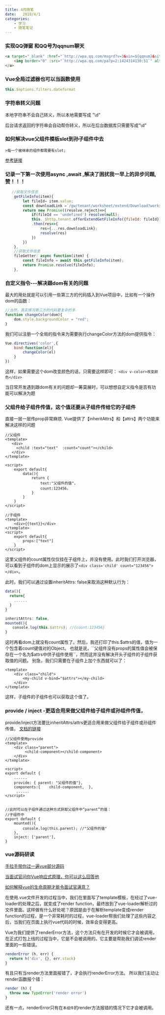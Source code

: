 ```yaml
---
title: 4月随笔
date:   2018/4/1
categories: 
    - 学习
    - 随笔笔记 
---
```


### 实现QQ弹窗 和QQ号为qqnum聊天
```html
<a target="_blank" :href="`http://wpa.qq.com/msgrd?v=3&uin=${qqnum}&site=qq&menu=yes`">
    <img border="0" :src="`http://wpa.qq.com/pa?p=2:1424314130:51`" alt="点击这里给我发消息" title="点击这里给我发消息"/>
</a>
```
### Vue全局过滤器也可以当函数使用

```javascript
this.$options.filters.dateformat
```

### 字符串转义问题
本地字符串不会自己转义，所以本地需要写成 "\\d"

后台请求返回的字符串会自动帮你转义，所以在后台数据库只需要写成"\d"


### 如何解决vue父组件模板slot到孙子组件中去
    >每一个被继承的组件都需要有slot;

[参考链接](https://segmentfault.com/q/1010000012141592)

### 记录一下第一次使用async ,await ,解决了困扰我一早上的异步问题,赞！！！
```javascript
   //获取文件信息
    getFileInfo(item){
        let fileId= item.value;
        const downloadLink =`/gw/tenant/worksheet/extend/Download?worksheetInfoId=${item.worksheetInfoId}&blobId=offer.info`;
        return new Promise((resolve,reject)=>{
            if(fileId == 'undefined') resolve(null);
            this._$http.tenant.offerExtendGetFileInfo({fileId: fileId})
            .then(res=>{ 
                res={...res,downloadLink};
                resolve(res)
            }) 
        })           
    },
    //获取文件信息
    fileGetter: async function(item) {           
        const fileInfo = await this.getFileInfo(item);
        return Promise.resolve(fileInfo);         
    },
```

### 自定义指令---解决跟dom有关的问题
最大的用处就是可以引用一些第三方的代码插入到Vue项目中，比如有一个操作dom的函数：
```javascript
//当然，真实情况第三方的代码要复杂的多
function changeColor(dom){
    dom.style.backgroundColor = "red";
}
```
我们可以注册一个全局的指令来为需要执行changeColor方法的dom提供指令：
```javascript
Vue.directives('color',{
    bind:function(el){
        changeColor(el)
    }
})
```
这样，如果需要这个dom改变颜色的话，只需要这样即可：
``<div v-color>改变颜色</div>``

当日常开发遇到跟dom有关的问题却一筹莫展时，可以想想自定义指令是否有功能可以解决为题

### 父组件给子组件传值，这个值还要从子组件传给它的子组件
直接一层一层传prop非常麻烦.
Vue提供了【inheritAttrs】和【attrs】两个功能来解决这样的问题
```
//父组件
<template>
   <div>
     <child :text="text"  :count="count"></child>
   </div>
</template>

<script>
    export default{
        data(){
            return {
                text:"父组件的值"，
                count:123456，
            }
        }
    }
</script>
```

```
//子组件
<template>
    <div>{{text}}</div>
</template>
<script>
    export default{
        props:["text"]
    }
</script>
```

这里父组件的count属性仅仅挂在子组件上，并没有使用。此时我们打开浏览器，可以看到子组件的dom上显示的展示了``<div class='child' count="123456"></div>``。



此时，我们可以通过设置inheritAttrs: false来取消这种默认行为：
```javascript
data(){
  return{
    ......   
  }  
}

inheritAttrs: false,
mounted(){
　　console.log(this.$attrs); //{count:123456}
}
```
这时再看dom上就没有count属性了。然后，我还打印了this.$attrs的值，值为一个包含着count键值对的Object。
也就是说，``父组件没有props的属性值会被保存在一个名为$attrs中供子组件使用``，然而这并没有解决开头子组件的子组件获取值的问题。
别急，我们只需要在子组件上加个东西就可以了：
```
<template>
    <div class="child">
        <my-child v-bind="$attrs"></my-child>
    </div>
</template>
```
这样，子组件的子组件也可以获取这个值了。

### provide / inject -更适合用来做父组件给子组件或孙组件传值，
provide/inject方法要比inheritAttrs/attrs更适合用来做父组件给子组件或孙组件传值，
[文档的链接](https://cn.vuejs.org/v2/api/#provide-inject)
```
//父组件使用provide
<template>  
    <div class="parent">     
         <child-component></child-component>   
    </div>  
</template>

<script>
export default {  
    ......  
    provide: { parent: "父组件的值"},  
    components:{    child-component,  }, 
     ......
</script>


//此时可以在子组件通过这种方式获取父组件中“parent”的值：
//子组件中
export default {  
    mounted(){      
        console.log(this.parent); //"父组件的值"  
    },  
    inject: ['parent'],
}
```
### vue源码研读
[手拉手带你过一遍vue部分源码](https://juejin.im/post/5adff30f518825672d33d596)

[当面试官问你Vue响应式原理，你可以这么回答他](https://juejin.im/post/5adf0085518825673123da9a)

[如何解释vue的生命周期才能令面试官满意？](https://juejin.im/post/5ad10800f265da23826e681e)

在使用.vue文件开发的过程当中，我们在里面写了template模板，在经过了vue-loader的处理之后，就变成了render function，最终放到了vue-loader解析过的文件里面。这样做有什么好处呢？原因是由于在解析template变成render function的过程，是一个非常耗时的过程，vue-loader帮我们处理了这些内容之后，当我们在页面上执行vue代码的时候，效率会变得更高。

Vue为我们提供了renderError方法，这个方法只有在开发的时候它才会被调用，在正式打包上线的过程当中，它是不会被调用的。它主要是帮助我们调试render里面的一些错误。
```javascript
renderError (h, err) {
  return h('div', {}, err.stack)
}
```
有且只有当render方法里面报错了，才会执行renderError方法。
所以我们主动让render函数报个错：
```javascript
render (h) {
  throw new TypeError('render error')
}
```

还有一点，renderError只有在``本组件``的render方法报错的情况下它才会被调用。
